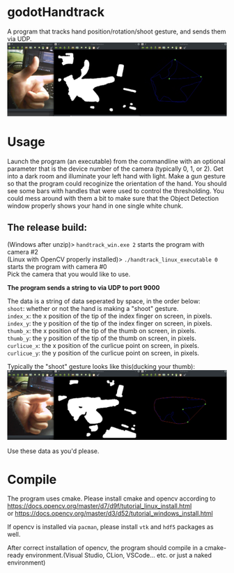 # godotHandtrack
A program that tracks hand position/rotation/shoot gesture, and sends them via UDP.  
![Image of Handtrack](https://github.com/revanj/UDPHandtrack/blob/main/readme-images/image0.png)

# Usage
Launch the program (an executable) from the commandline with an optional parameter that is the device number of the camera (typically 0, 1, or 2). Get into a dark room and illuminate your left hand with light. Make a gun gesture so that the program could recoginize the orientation of the hand. You should see some bars with handles that were used to control the thresholding. You could mess around with them a bit to make sure that the Object Detection window properly shows your hand in one single white chunk.
  
## The release build:
(Windows after unzip)> `handtrack_win.exe 2` starts the program with camera #2  
(Linux with OpenCV properly installed)> `./handtrack_linux_executable 0` starts the program with camera #0  
Pick the camera that you would like to use.
  
**The program sends a string to via UDP to port 9000**   
  
The data is a string of data seperated by space, in the order below:  
`shoot`: whether or not the hand is making a "shoot" gesture.  
`index_x`: the x position of the tip of the index finger on screen, in pixels.  
`index_y`: the y position of the tip of the index finger on screen, in pixels.  
`thumb_x`: the x position of the tip of the thumb on screen, in pixels.  
`thumb_y`: the y position of the tip of the thumb on screen, in pixels.  
`curlicue_x`: the x position of the curlicue point on screen, in pixels.  
`curlicue_y`: the y position of the curlicue point on screen, in pixels.  
  
Typically the "shoot" gesture looks like this(ducking your thumb):  
![Image of Shoot](https://github.com/revanj/UDPHandtrack/blob/main/readme-images/image.png)  
  
Use these data as you'd please.  

# Compile
The program uses cmake. Please install cmake and opencv according to   
https://docs.opencv.org/master/d7/d9f/tutorial_linux_install.html   
or https://docs.opencv.org/master/d3/d52/tutorial_windows_install.html  

If opencv is installed via `pacman`, please install  `vtk` and `hdf5` packages as well.  

After correct installation of opencv, the program should compile in a cmake-ready environment.(Visual Studio, CLion, VSCode... etc. or just a naked environment)
